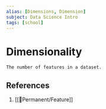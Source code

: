 ```yaml
---
alias: [Dimensions, Dimension]
subject: Data Science Intro
tags: [school]
---
```

# Dimensionality


```ad-note
The number of features in a dataset.
```

## References
1. [[🗻Permanent/Feature]]